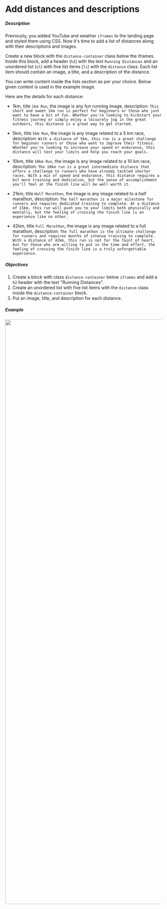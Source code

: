 # Add distances and descriptions
<div class="step-text">
<h5 id="description">Description</h5>
<p>Previously, you added YouTube and weather <code class="java">iframes</code> to the landing page and styled them using CSS. Now it's time to add a list of distances along with their descriptions and images.</p>
<p>Create a new block with the <code class="java">distance-container</code> class below the iframes. Inside this block, add a header (<code class="java">h2</code>) with the text <code class="java">Running Distances</code> and an unordered list (<code class="java">ul</code>) with five list items (<code class="java">li</code>) with the <code class="java">distance</code> class. Each list item should contain an image, a title, and a description of the distance.</p>
<div class="alert alert-primary"><p>You can write content inside the lists section as per your choice. Below given content is used in the example image.</p></div>
<p>Here are the details for each distance:</p>
<ul>
<li>
<p>1km, title <code class="java">1km Run</code>, the image is any fun running image, description: <code class="java">This short and sweet 1km run is perfect for beginners or those who just want to have a bit of fun. Whether you're looking to kickstart your fitness journey or simply enjoy a leisurely jog in the great outdoors, this distance is a great way to get started.</code></p>
</li>
<li>
<p>5km, title <code class="java">5km Run</code>, the image is any image related to a 5 km race, description: <code class="java">With a distance of 5km, this run is a great challenge for beginner runners or those who want to improve their fitness. Whether you're looking to increase your speed or endurance, this distance will test your limits and help you reach your goals.</code></p>
</li>
<li>
<p>10km, title <code class="java">10km Run</code>, the image is any image related to a 10 km race, description: <code class="java">The 10km run is a great intermediate distance that offers a challenge to runners who have already tackled shorter races. With a mix of speed and endurance, this distance requires a bit more training and dedication, but the sense of accomplishment you'll feel at the finish line will be well worth it.</code></p>
</li>
<li>
<p>21km, title <code class="java">Half Marathon</code>, the image is any image related to a half marathon, description: <code class="java">The half marathon is a major milestone for runners and requires dedicated training to complete. At a distance of 21km, this run will push you to your limits both physically and mentally, but the feeling of crossing the finish line is an experience like no other.</code></p>
</li>
<li>
<p>42km, title <code class="java">Full Marathon</code>, the image is any image related to a full marathon, description: <code class="java">The full marathon is the ultimate challenge for runners and requires months of intense training to complete. With a distance of 42km, this run is not for the faint of heart, but for those who are willing to put in the time and effort, the feeling of crossing the finish line is a truly unforgettable experience.</code></p>
</li>
</ul>
<h5 id="objectives">Objectives</h5>
<ol>
<li>Create a block with class <code class="java">distance-container</code> below <code class="java">iframes</code> and add a <code class="java">h2</code> header with the text "Running Distances".</li>
<li>Create an unordered list with five list items with the <code class="java">distance</code> class inside the <code class="java">distance-container</code> block.</li>
<li>Put an image, title, and description for each distance.</li>
</ol>
<h5 id="example">Example</h5>
<p><picture><source media="(max-width: 480px)" srcset="https://ucarecdn.com/f9df9e45-8db1-4f22-8783-34a553c5f3d0/-/stretch/off/-/resize/480x/-/format/webp/ 1x,https://ucarecdn.com/f9df9e45-8db1-4f22-8783-34a553c5f3d0/-/stretch/off/-/resize/960x/-/format/webp/ 2x,https://ucarecdn.com/f9df9e45-8db1-4f22-8783-34a553c5f3d0/-/stretch/off/-/resize/1440x/-/format/webp/ 3x" type="image/webp"/><source media="(max-width: 800px)" srcset="https://ucarecdn.com/f9df9e45-8db1-4f22-8783-34a553c5f3d0/-/stretch/off/-/resize/800x/-/format/webp/ 1x,https://ucarecdn.com/f9df9e45-8db1-4f22-8783-34a553c5f3d0/-/stretch/off/-/resize/1600x/-/format/webp/ 2x,https://ucarecdn.com/f9df9e45-8db1-4f22-8783-34a553c5f3d0/-/stretch/off/-/resize/2400x/-/format/webp/ 3x" type="image/webp"/><source srcset="https://ucarecdn.com/f9df9e45-8db1-4f22-8783-34a553c5f3d0/-/stretch/off/-/resize/1100x/-/format/webp/ 1x,https://ucarecdn.com/f9df9e45-8db1-4f22-8783-34a553c5f3d0/-/stretch/off/-/resize/2200x/-/format/webp/ 2x,https://ucarecdn.com/f9df9e45-8db1-4f22-8783-34a553c5f3d0/-/stretch/off/-/resize/3000x/-/format/webp/ 3x" type="image/webp"/><img alt="" height="1878" name="Screenshot 2023-04-14 at 8.58.00 PM.png" src="https://ucarecdn.com/f9df9e45-8db1-4f22-8783-34a553c5f3d0/" width="2116"/></picture></p>
</div>
